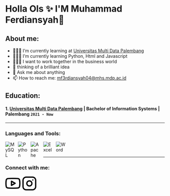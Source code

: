 # Holla Ols ✨ I'M Muhammad Ferdiansyah👋
## About me:
- 🤷🏻‍♂️ I’m currently learning at  [Universitas Multi Data Palembang](https://mdp.ac.id/)
- 👨🏻‍💻 I’m currently learning Python, Html and Javascript
- 🕵🏻‍♂️ I want to work together in the business world
- 🤔 thinking of a brilliant idea
- 💬 Ask me about anything
- 📫 How to reach me: mf3rdiansyah04@mhs.mdp.ac.id

## Education:

#### 1. [Universitas Multi Data Palembang](https://mdp.ac.id/) | Bachelor of Information Systems  | Palembang `2021 - Now`
---
### Languages and Tools:

<img align="left" alt="MySQL" width="30px" src="https://cdn.jsdelivr.net/gh/devicons/devicon/icons/mysql/mysql-original.svg" style="padding-right:10px;" />
<img align="left" alt="Python" width="30px" src="https://upload.wikimedia.org/wikipedia/commons/thumb/c/c3/Python-logo-notext.svg/110px-Python-logo-notext.svg.png?20100317150552" style="padding-right:10px;" />
<img align="left" alt="Apache" width="30px" src="https://netbeans.apache.org/images/apache-netbeans.svg" style="padding-right:10px;" />
<img align="left" alt="Excel" width="30px" src="https://is2-ssl.mzstatic.com/image/thumb/Purple126/v4/a8/fd/5a/a8fd5a84-c6f1-355f-3b9f-6e86598efaa3/XCEL.png/1200x630bb.png" style="padding-right:10px;" />
<img align="left" alt="Word" width="30px" src="https://img-prod-cms-rt-microsoft-com.akamaized.net/cms/api/am/imageFileData/RE2PzgO?ver=fe0c&q=90&m=6&h=270&w=270&b=%23FFFFFFFF&f=jpg&o=f&aim=true" style="padding-right:0px;" />
<br />
<br />

---
### Connect with me:

[![website](./img/youtube-light.svg)](https://www.youtube.com/@MDPTVindonesia)
[![website](./img/instagram-light.svg)](https://instagram.com/mf_ansy4h/)


